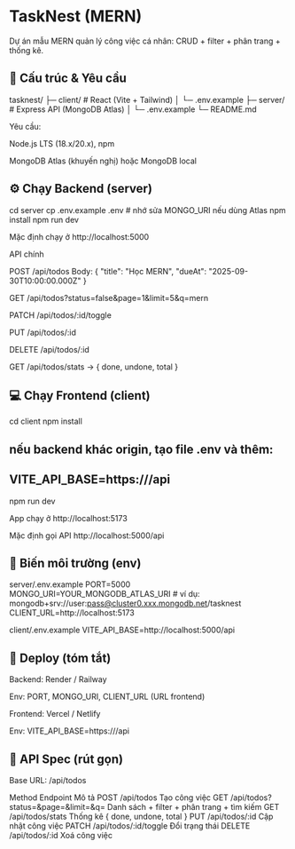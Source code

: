 # TaskNest (MERN)

Dự án mẫu MERN quản lý công việc cá nhân: CRUD + filter + phân trang + thống kê.

## 📂 Cấu trúc & Yêu cầu
tasknest/
├─ client/                 # React (Vite + Tailwind)
│  └─ .env.example
├─ server/                 # Express API (MongoDB Atlas)
│  └─ .env.example
└─ README.md


Yêu cầu:

Node.js LTS (18.x/20.x), npm

MongoDB Atlas (khuyến nghị) hoặc MongoDB local

## ⚙️ Chạy Backend (server)
cd server
cp .env.example .env   # nhớ sửa MONGO_URI nếu dùng Atlas
npm install
npm run dev


Mặc định chạy ở http://localhost:5000

API chính

POST /api/todos
Body: { "title": "Học MERN", "dueAt": "2025-09-30T10:00:00.000Z" }

GET /api/todos?status=false&page=1&limit=5&q=mern

PATCH /api/todos/:id/toggle

PUT /api/todos/:id

DELETE /api/todos/:id

GET /api/todos/stats → { done, undone, total }

## 💻 Chạy Frontend (client)
cd client
npm install
## nếu backend khác origin, tạo file .env và thêm:
## VITE_API_BASE=https://<your-api-host>/api
npm run dev


App chạy ở http://localhost:5173

Mặc định gọi API http://localhost:5000/api

## 🔑 Biến môi trường (env)
server/.env.example
PORT=5000
MONGO_URI=YOUR_MONGODB_ATLAS_URI   # ví dụ: mongodb+srv://user:pass@cluster0.xxx.mongodb.net/tasknest
CLIENT_URL=http://localhost:5173

client/.env.example
VITE_API_BASE=http://localhost:5000/api

## 🚀 Deploy (tóm tắt)

Backend: Render / Railway

Env: PORT, MONGO_URI, CLIENT_URL (URL frontend)

Frontend: Vercel / Netlify

Env: VITE_API_BASE=https://<api-host>/api

## 📑 API Spec (rút gọn)

Base URL: /api/todos

Method	Endpoint	Mô tả
POST	/api/todos	Tạo công việc
GET	/api/todos?status=&page=&limit=&q=	Danh sách + filter + phân trang + tìm kiếm
GET	/api/todos/stats	Thống kê { done, undone, total }
PUT	/api/todos/:id	Cập nhật công việc
PATCH	/api/todos/:id/toggle	Đổi trạng thái
DELETE	/api/todos/:id	Xoá công việc
